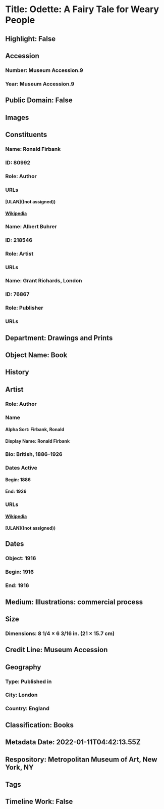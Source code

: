 # Title: Odette: A Fairy Tale for Weary People
## Highlight: False
## Accession
### Number: Museum Accession.9
### Year: Museum Accession.9
## Public Domain: False
## Images
## Constituents
### Name: Ronald Firbank
### ID: 80992
### Role: Author
### URLs
#### [ULAN]((not assigned))
#### [Wikipedia](https://www.wikidata.org/wiki/Q2706580)
### Name: Albert Buhrer
### ID: 218546
### Role: Artist
### URLs
### Name: Grant Richards, London
### ID: 76867
### Role: Publisher
### URLs
## Department: Drawings and Prints
## Object Name: Book
## History
## Artist
### Role: Author
### Name
#### Alpha Sort: Firbank, Ronald
#### Display Name: Ronald Firbank
### Bio: British, 1886–1926
### Dates Active
#### Begin: 1886
#### End: 1926
### URLs
#### [Wikipedia](https://www.wikidata.org/wiki/Q2706580)
#### [ULAN]((not assigned))
## Dates
### Object: 1916
### Begin: 1916
### End: 1916
## Medium: Illustrations: commercial process
## Size
### Dimensions: 8 1/4 × 6 3/16 in. (21 × 15.7 cm)
## Credit Line: Museum Accession
## Geography
### Type: Published in
### City: London
### Country: England
## Classification: Books
## Metadata Date: 2022-01-11T04:42:13.55Z
## Respository: Metropolitan Museum of Art, New York, NY
## Tags
## Timeline Work: False